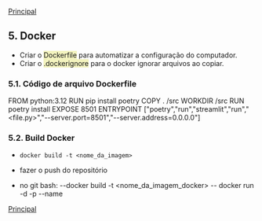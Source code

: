 [Principal](https://github.com/Mateus-cpa/Projeto_Git/blob/master/README.md)

## 5. Docker

- Criar o <span style="background-color:rgba(235, 235, 139, 0.55)">Dockerfile</span> para automatizar a configuração do computador.
- Criar o <span style="background-color:rgba(235, 235, 139, 0.55)">.dockerignore</span> para o docker ignorar arquivos ao copiar.

### 5.1. Código de arquivo Dockerfile
FROM python:3.12 
RUN pip install poetry
COPY . /src
WORKDIR /src
RUN poetry install
EXPOSE 8501
ENTRYPOINT ["poetry","run","streamlit","run","<file.py>","--server.port=8501","--server.address=0.0.0.0"]

### 5.2. Build Docker
- `docker build -t <nome_da_imagem>`


- fazer o push do repositório
- no git bash: 
--docker build -t <nome_da_imagem_docker>
-- docker run -d -p <porta> --name <container> <imagem>

[Principal](https://github.com/Mateus-cpa/Projeto_Git/blob/master/README.md)

